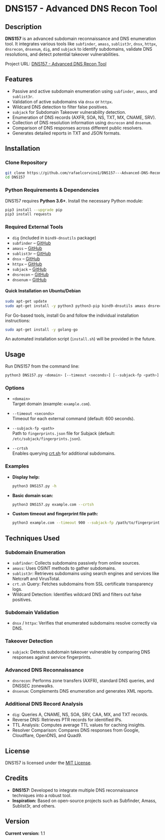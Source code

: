 # DNS157 - Advanced DNS Recon Tool

## Description

**DNS157** is an advanced subdomain reconnaissance and DNS enumeration tool. It integrates various tools like `subfinder`, `amass`, `sublist3r`, `dnsx`, `httpx`, `dnsrecon`, `dnsenum`, `dig`, and `subjack` to identify subdomains, validate DNS resolutions, and detect potential takeover vulnerabilities.

Project URL: [DNS157 - Advanced DNS Recon Tool](https://github.com/rafaelcorvino1/DNS157---Advanced-DNS-Recon-Tool)

## Features

- Passive and active subdomain enumeration using `subfinder`, `amass`, and `sublist3r`.
- Validation of active subdomains via `dnsx` or `httpx`.
- Wildcard DNS detection to filter false positives.
- `subjack` for Subdomain Takeover vulnerability detection.
- Enumeration of DNS records (AXFR, SOA, NS, TXT, MX, CNAME, SRV).
- Collection of DNS resolution information using `dnsrecon` and `dnsenum`.
- Comparison of DNS responses across different public resolvers.
- Generates detailed reports in TXT and JSON formats.

## Installation

### Clone Repository

```bash
git clone https://github.com/rafaelcorvino1/DNS157---Advanced-DNS-Recon-Tool.git
cd DNS157
```

### Python Requirements & Dependencies

DNS157 requires **Python 3.6+**. Install the necessary Python module:

```bash
pip3 install --upgrade pip
pip3 install requests
```

### Required External Tools

- `dig` (included in `bind9-dnsutils` package)
- `subfinder` – [GitHub](https://github.com/projectdiscovery/subfinder)
- `amass` – [GitHub](https://github.com/OWASP/Amass)
- `sublist3r` – [GitHub](https://github.com/aboul3la/Sublist3r)
- `dnsx` – [GitHub](https://github.com/projectdiscovery/dnsx)
- `httpx` – [GitHub](https://github.com/projectdiscovery/httpx)
- `subjack` – [GitHub](https://github.com/haccer/subjack)
- `dnsrecon` – [GitHub](https://github.com/darkoperator/dnsrecon)
- `dnsenum` – [GitHub](https://github.com/fwaeytens/dnsenum)

#### Quick Installation on Ubuntu/Debian

```bash
sudo apt-get update
sudo apt-get install -y python3 python3-pip bind9-dnsutils amass dnsrecon dnsenum git
```

For Go-based tools, install Go and follow the individual installation instructions:

```bash
sudo apt-get install -y golang-go
```

An automated installation script (`install.sh`) will be provided in the future.

## Usage

Run DNS157 from the command line:

```bash
python3 DNS157.py <domain> [--timeout <seconds>] [--subjack-fp <path>] [--crtsh]
```

### Options

- `<domain>`  
  Target domain (example: `example.com`).

- `--timeout <seconds>`  
  Timeout for each external command (default: 600 seconds).

- `--subjack-fp <path>`  
  Path to `fingerprints.json` file for Subjack (default: `/etc/subjack/fingerprints.json`).

- `--crtsh`  
  Enables querying [crt.sh](https://crt.sh) for additional subdomains.

### Examples

- **Display help:**

  ```bash
  python3 DNS157.py -h
  ```

- **Basic domain scan:**

  ```bash
  python3 DNS157.py example.com --crtsh
  ```

- **Custom timeout and fingerprint file path:**

  ```bash
  python3 example.com --timeout 900 --subjack-fp /path/to/fingerprints.json
  ```

## Techniques Used

### Subdomain Enumeration
- `subfinder`: Collects subdomains passively from online sources.
- `amass`: Uses OSINT methods to gather subdomains.
- `sublist3r`: Retrieves subdomains using search engines and services like Netcraft and VirusTotal.
- `crt.sh` Query: Fetches subdomains from SSL certificate transparency logs.
- Wildcard Detection: Identifies wildcard DNS and filters out false positives.

### Subdomain Validation
- `dnsx` / `httpx`: Verifies that enumerated subdomains resolve correctly via DNS.

### Takeover Detection
- `subjack`: Detects subdomain takeover vulnerable by comparing DNS responses against service fingerprints.

### Advanced DNS Reconnaissance
- `dnsrecon`: Performs zone transfers (AXFR), standard DNS queries, and DNSSEC zonewalks.
- `dnsenum`: Complements DNS enumeration and generates XML reports.

### Additional DNS Record Analysis
- `dig`: Queries A, CNAME, NS, SOA, SRV, CAA, MX, and TXT records.
- Reverse DNS: Retrieves PTR records for identified IPs.
- TTL Analysis: Computes average TTL values for caching insights.
- Resolver Comparison: Compares DNS responses from Google, Cloudflare, OpenDNS, and Quad9.

## License

DNS157 is licensed under the [MIT License](LICENSE).

## Credits

- **DNS157:** Developed to integrate multiple DNS reconnaissance techniques into a robust tool.
- **Inspiration:** Based on open-source projects such as Subfinder, Amass, Sublist3r, and others.

## Version

**Current version:** 1.1
